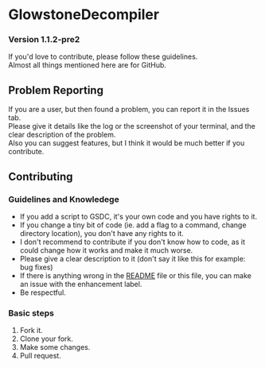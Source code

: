 # GlowstoneDecompiler
### Version 1.1.2-pre2
If you'd love to contribute, please follow these guidelines.  
Almost all things mentioned here are for GitHub.

## Problem Reporting
If you are a user, but then found a problem, you can report it in the Issues tab.  
Please give it details like the log or the screenshot of your terminal, and the clear description of the problem.  
Also you can suggest features, but I think it would be much better if you contribute.

## Contributing
### Guidelines and Knowledege
- If you add a script to GSDC, it's your own code and you have rights to it.
- If you change a tiny bit of code (ie. add a flag to a command, change directory location), you don't have any rights to it.
- I don't recommend to contribute if you don't know how to code, as it could change how it works and make it much worse.
- Please give a clear description to it (don't say it like this for example: bug fixes)
- If there is anything wrong in the [README](README.md) file or this file, you can make an issue with the enhancement label.
- Be respectful.

### Basic steps
1. Fork it.
2. Clone your fork.
3. Make some changes.
4. Pull request.